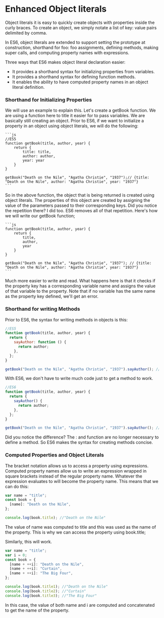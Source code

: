 # Enhanced Object literals

Object literals it is easy to quickly create objects with properties inside the curly braces. To create an object, we simply notate a list of key: value pairs delimited by comma.

In ES6, object literals are extended to support setting the prototype at construction, shorthand for foo: foo assignments, defining methods, making super calls, and computing property names with expressions.

Three ways that ES6 makes object literal declaration easier:

- It provides a shorthand syntax for initializing properties from variables.
- It provides a shorthand syntax for defining function methods.
- It enables the ability to have computed property names in an object literal definition.

### Shorthand for Initializing Properties

We will use an example to explain this. Let's create a getBook function. We are using a function here to title it easier for to pass variables. We are basically still creating an object. Prior to ES6, if we want to initialize a property in an object using object literals, we will do the following:

    ```js
    //ES5
    function getBook(title, author, year) {
        return {
            title: title,
            author: author,
            year: year
        }
    }

    getBook("Death on the Nile", "Agatha Christie", "1937");// {title: "Death on the Nile", author: "Agatha Christie", year: "1937"}
    ```

So in the above function, the object that is being returned is created using object literals. The properties of this object are created by assigning the value of the parameters passed to their corresponding keys. Did you notice the repetition there? I did too. ES6 removes all of that repetition. Here's how we will write our getBook function;

    ```js
    function getBook(title, author, year) {
        return {
            title,
            author,
            year
        }
    }

    getBook("Death on the Nile", "Agatha Christie", "1937"); // {title: "Death on the Nile", author: "Agatha Christie", year: "1937"}
    ```

Much more easier to write and read. What happens here is that it checks if the property key has a corresponding variable name and assigns the value of that variable to the property. Note that if no variable has the same name as the property key defined, we'll get an error.

### Shorthand for writing Methods

Prior to ES6, the syntax for writing methods in objects is this:

```js
//ES5
function getBook(title, author, year) {
  return {
    sayAuthor: function () {
      return author;
    },
  };
}

getBook("Death on the Nile", "Agatha Christie", "1937").sayAuthor(); //"Agatha Christie"
```

With ES6, we don't have to write much code just to get a method to work.

```js
//ES6
function getBook(title, author, year) {
  return {
    sayAuthor() {
      return author;
    },
  };
}

getBook("Death on the Nile", "Agatha Christie", "1937").sayAuthor(); //"Agatha Christie"
```

Did you notice the difference? The : and function are no longer necessary to define a method. So ES6 makes the syntax for creating methods concise.

### Computed Properties and Object Literals

The bracket notation allows us to access a property using expressions.
Computed property names allow us to write an expression wrapped in square brackets instead of the regular property name.
Whatever the expression evaluates to will become the property name. This means that we can do this:

```js
var name = "title";
const book = {
  [name]: "Death on the Nile",
};

console.log(book.title); //"Death on the Nile"
```

The value of name was computed to title and this was used as the name of the property. This is why we can access the property using book.title;

Similarly, this will work.

```js
var name = "title";
var i = 0;
const book = {
  [name + ++i]: "Death on the Nile",
  [name + ++i]: "Curtain",
  [name + ++i]: "The Big Four",
};

console.log(book.title1); //"Death on the Nile"
console.log(book.title2); //"Curtain"
console.log(book.title3); //"The Big Four"
```

In this case, the value of both name and i are computed and concatenated to get the name of the property.
